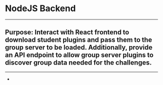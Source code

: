 # NodeJS Backend

***

## Purpose: Interact with React frontend to download student plugins and pass them to the group server to be loaded. Additionally, provide an API endpoint to allow group server plugins to discover group data needed for the challenges.

***

-